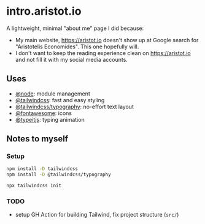 # intro.aristot.io

A lightweight, minimal "about me" page I did because:
- My main website, https://aristot.io doesn't show up at Google search for "Aristotelis Economides". This one hopefully will.
- I don't want to keep the reading experience clean on https://aristot.io and not fill it with my social media accounts.

## Uses

- [@node](https://nodejs.org): module management
- [@tailwindcss](https://tailwindcss.com/docs/installation): fast and easy styling
- [@tailwindcss/typography](https://tailwindcss.com/docs/typography-plugin): no-effort text layout
- [@fontawesome](https://fontawesome.com/): icons
- [@typeitjs](https://www.typeitjs.com/docs/vanilla/): typing animation

## Notes to myself

### Setup

```bash
npm install -D tailwindcss
npm install -D @tailwindcss/typography

npx tailwindcss init
```

### TODO

- setup GH Action for building Tailwind, fix project structure (`src/`)
